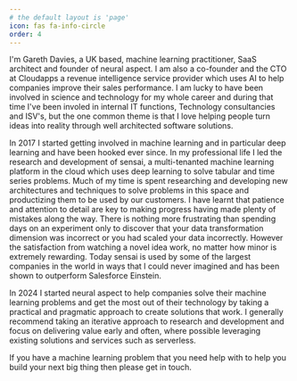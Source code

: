 ```yaml
---
# the default layout is 'page'
icon: fas fa-info-circle
order: 4
---
```


I'm Gareth Davies, a UK based, machine learning practitioner, SaaS architect and founder of neural aspect. I am also a co-founder and the CTO at Cloudapps a revenue intelligence service provider which uses AI to help companies improve their sales performance. I am lucky to have been involved in science and technology for my whole career and during that time I've been involed in internal IT functions, Technology consultancies and ISV's, but the one common theme is that I love helping people turn ideas into reality through well architected software solutions. 

In 2017 I started getting involved in machine learning and in particular deep learning and have been hooked ever since. In my professional life I led the research and development of sensai, a multi-tenanted machine learning platform in the cloud which uses deep learning to solve tabular and time series problems. Much of my time is spent researching and developing new architectures and techniques to solve problems in this space and productizing them to be used by our customers. I have learnt that patience and attention to detail are key to making progress having made plenty of mistakes along the way. There is nothing more frustrating than spending days on an experiment only to discover that your data transformation dimension was incorrect or you had scaled your data incorrectly. However the satisfaction from watching a novel idea work, no matter how minor is extremely rewarding. Today sensai is used by some of the largest companies in the world in ways that I could never imagined and has been shown to outperform Salesforce Einstein.

In 2024 I started neural aspect to help companies solve their machine learning problems and get the most out of their technology by taking a practical and pragmatic approach to create solutions that work. I generally recommend taking an iterative approach to research and development and focus on delivering value early and often, where possible leveraging existing solutions and services such as serverless. 

If you have a machine learning problem that you need help with to help you build your next big thing then please get in touch.


<!-- Calendly badge widget begin -->
<link href="https://assets.calendly.com/assets/external/widget.css" rel="stylesheet">
<script src="https://assets.calendly.com/assets/external/widget.js" type="text/javascript" async></script>
<script type="text/javascript">window.onload = function() { Calendly.initBadgeWidget({ url: 'https://calendly.com/garethmd/30min', text: 'Schedule time with me', color: '#f5793b', textColor: '#233142', branding: true }); }</script>
<!-- Calendly badge widget end -->